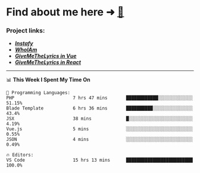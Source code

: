 # Find about me here ➜ [🧑](https://pauabella.dev)

### Project links:
- ***[Instafy](https://instafy.me)***
- ***[WhoIAm](https://pauabella.dev)***
- ***[GiveMeTheLyrics in Vue](https://lyrics.pauabella.dev)***
- ***[GiveMeTheLyrics in React](https://pauabella.dev/GiveMeTheLyrics)***

---
<!--START_SECTION:waka-->
📊 **This Week I Spent My Time On** 

```text
💬 Programming Languages: 
PHP                      7 hrs 47 mins       ████████████░░░░░░░░░░░░░   51.15% 
Blade Template           6 hrs 36 mins       ██████████░░░░░░░░░░░░░░░   43.4% 
JSX                      38 mins             █░░░░░░░░░░░░░░░░░░░░░░░░   4.19% 
Vue.js                   5 mins              ░░░░░░░░░░░░░░░░░░░░░░░░░   0.55% 
JSON                     4 mins              ░░░░░░░░░░░░░░░░░░░░░░░░░   0.49%

🔥 Editors: 
VS Code                  15 hrs 13 mins      █████████████████████████   100.0%

```


<!--END_SECTION:waka-->
